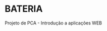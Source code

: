 # BATERIA
Projeto de PCA - Introdução a aplicações WEB
<title>BATERIAS</title>
    <style>
            color: rgb(32, 31, 31);
        font-family: verdana;
        font-size: 50pt;
        
        }

        h4{
            font-family: Verdana, Geneva, Tahoma, sans-serif                 font-size: 20pt;
             color: colgroup                
        }
        h2{
            font-size: 35pt;
            font-family: Verdana, Geneva, Tahoma, sans-serif;            }
    </style>
       
</head>
<body background="bateria.jpg"
    <center>
    <h1>BATERIAS</h1>
</center>
</body>
<body>
    <center>
    <h3>
    <p>
        Como é feita a reciclagem de pilhas e baterias?
        A Green Eletron realiza a coleta, reciclagem e destinação correta de pilhas e baterias portáteis desde 2010. Quando foi criado, o programa chamava-se ABINEE Recebe Pilhas, mas em 2018 se tornou parte do sistema da gestora. Desde o começo da instalação dos Pontos de Entrega Voluntária (PEVs), a Green Eletron já coletou mais de 98 milhões de pilhas!

        São seis etapas no processo de reciclagem que garantem a reutilização de baterias e pilhas que começa com o consumidor. Elas podem virar matérias-primas para pisos cerâmicos, vidros, tintas e muitas outras possibilidades. Acompanhe com a gente todas as etapas e fique ligado para algumas dicas de como fazer suas pilhas durarem mais.
        
        1- Descarte consciente
        
        Todos temos uma gaveta em casa com pilhas gastas e baterias que não utilizamos mais. Guardadas elas apenas ocupam espaço, mas quando são depositadas no lugar certo podem ajudar o meio ambiente e a economia.
        
        São mais de 1,7 mil pontos de coleta no Brasil todo localizados em comércios. Ou seja, muito provavelmente o supermercado onde as pilhas foram compradas também pode ser o seu local de descarte. Para saber quais pilhas podem ser descartadas, procure pelo símbolo na embalagem.

        <h2>Importância da reciclagem das baterias</h2>
    </center>   
    </p>
    <P>Na recicladora, os materiais são triturados. Pilhas de lítio recarregáveis, íon lítio e zinco-ar devem ser separadas para serem recicladas em separado. Além das pilhas recarregáveis as pilhas comuns e alcalinas, como AAs ou AAAs, encontradas em aparelhos domésticos, como câmeras, celulares e notebooks, também são recicladas pelo Programa.

        Uma dica: Não compre pilhas piratas. Elas podem conter materiais e componentes químicos acima do que é permitido em nossa lei. Escolha fabricantes que têm programas de sustentabilidade como a logística reversa e utilizam componentes mais amigáveis ao meio ambiente. .</P>

    <h3>" Processo químico

        As pilhas e baterias são submetidas a um processo de reação química em que são recuperados sais e óxidos metálicos utilizados como matéria-prima em processos industriais na forma de corantes e pigmentos.
    </p>
        <p> Processo térmico
        
        Elas são colocadas em um forno industrial e submetidas a altas temperaturas para separar o zinco. Assim, o mineral pode ser recuperado em sua forma metálica e reutilizado como matéria-prima na confecção de novas pilhas e baterias."
        </p>
     </h3>
     <p>Veja mais sobre "Reciclagem das baterias</p>
     
  <address>
    "Click e Saiba mais"
  </address>  
 <a href="https://insideevs.uol.com.br/news/682584/processo-reciclagem-baterias-litio/"">paginas</a>
</body>
